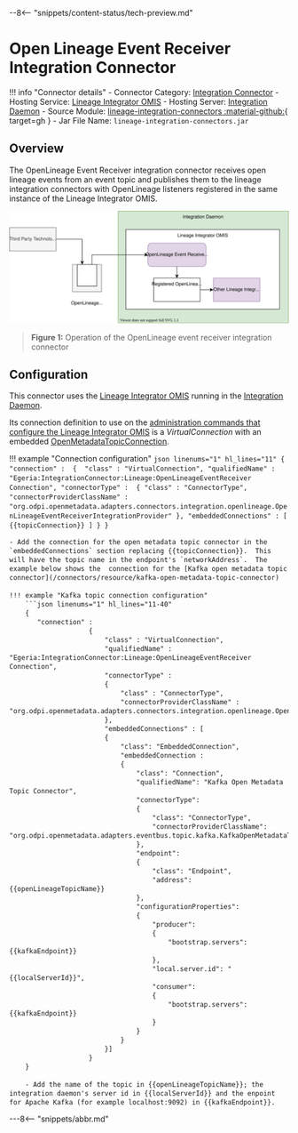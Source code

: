 <!-- SPDX-License-Identifier: CC-BY-4.0 -->
<!-- Copyright Contributors to the ODPi Egeria project. -->

--8<-- "snippets/content-status/tech-preview.md"

# Open Lineage Event Receiver Integration Connector

!!! info "Connector details"
    - Connector Category: [Integration Connector](/concepts/integration-connector)
    - Hosting Service: [Lineage Integrator OMIS](/services/omis/lineage-integrator/overview)
    - Hosting Server: [Integration Daemon](/concepts/integration-daemon)
    - Source Module: [lineage-integration-connectors :material-github:](https://github.com/odpi/egeria/tree/main/open-metadata-implementation/adapters/open-connectors/integration-connectors/lineage-integration-connectors){ target=gh }
    - Jar File Name: `lineage-integration-connectors.jar`

## Overview

The OpenLineage Event Receiver integration connector receives open lineage events from an event topic and publishes them to the lineage integration connectors with OpenLineage listeners registered in the same instance of the Lineage Integrator OMIS.

![Figure 1](open-lineage-event-receiver-integration-connector.svg)
> **Figure 1:** Operation of the OpenLineage event receiver integration connector


## Configuration

This connector uses the [Lineage Integrator OMIS](/services/omis/lineage-integrator/overview)
running in the [Integration Daemon](/concepts/integration-daemon).

Its connection definition to use on the [administration commands that configure the Lineage Integrator OMIS](/guides/admin/servers/configuring-an-integration-daemon/#configure-the-integration-services) is a *VirtualConnection* with an embedded [OpenMetadataTopicConnection](/concepts/open-metadata-topic-connector). 

!!! example "Connection configuration"
    ```json linenums="1" hl_lines="11"
    {
       "connection" : 
                    { 
                        "class" : "VirtualConnection",
                        "qualifiedName" : "Egeria:IntegrationConnector:Lineage:OpenLineageEventReceiver Connection",
                        "connectorType" : 
                        {
                            "class" : "ConnectorType",
                            "connectorProviderClassName" : "org.odpi.openmetadata.adapters.connectors.integration.openlineage.OpenLineageEventReceiverIntegrationProvider"
                        },
                        "embeddedConnections" : [ {{topicConnection}} ]
                    }
    }
    ```

    - Add the connection for the open metadata topic connector in the `embeddedConnections` section replacing {{topicConnection}}.  This will have the topic name in the endpoint's `networkAddress`.  The example below shows the  connection for the [Kafka open metadata topic connector](/connectors/resource/kafka-open-metadata-topic-connector)

    !!! example "Kafka topic connection configuration"
        ```json linenums="1" hl_lines="11-40"
        {
           "connection" : 
                        { 
                            "class" : "VirtualConnection",
                            "qualifiedName" : "Egeria:IntegrationConnector:Lineage:OpenLineageEventReceiver Connection",
                            "connectorType" : 
                            {
                                "class" : "ConnectorType",
                                "connectorProviderClassName" : "org.odpi.openmetadata.adapters.connectors.integration.openlineage.OpenLineageEventReceiverIntegrationProvider"
                            },
                            "embeddedConnections" : [
                            {
                                "class": "EmbeddedConnection",
                                "embeddedConnection : 
                                {
                                    "class": "Connection",
                                    "qualifiedName": "Kafka Open Metadata Topic Connector",
                                    "connectorType":
                                    {
                                        "class": "ConnectorType",
                                        "connectorProviderClassName": "org.odpi.openmetadata.adapters.eventbus.topic.kafka.KafkaOpenMetadataTopicProvider"      
                                    },
                                    "endpoint":
                                    {
                                        "class": "Endpoint",
                                        "address": {{openLineageTopicName}}
                                    },
                                    "configurationProperties": 
                                    {
                                        "producer": 
                                        {
                                            "bootstrap.servers": {{kafkaEndpoint}}
                                        },
                                        "local.server.id": "{{localServerId}}",
                                        "consumer":
                                        {
                                            "bootstrap.servers": {{kafkaEndpoint}}
                                        }
                                    }
                                }
                            }]
                        }
        }
        
        - Add the name of the topic in {{openLineageTopicName}}; the integration daemon's server id in {{localServerId}} and the enpoint for Apache Kafka (for example localhost:9092) in {{kafkaEndpoint}}.

     
---8<-- "snippets/abbr.md"
